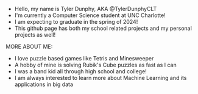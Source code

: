 - Hello, my name is Tyler Dunphy, AKA @TylerDunphyCLT
- I'm currently a Computer Science student at UNC Charlotte!
- I am expecting to graduate in the spring of 2024!
- This github page has both my school related projects and my personal projects as well!

MORE ABOUT ME:

- I love puzzle based games like Tetris and Minesweeper
- A hobby of mine is solving Rubik's Cube puzzles as fast as I can
- I was a band kid all through high school and college!
- I am always interested to learn more about Machine Learning and its applications in big data


